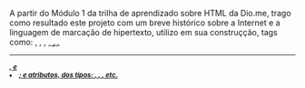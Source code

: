 A partir do Módulo 1 da trilha de aprendizado sobre HTML da Dio.me, trago como resultado este projeto com um breve histórico sobre a Internet e a linguagem de marcação de hipertexto, utilizo em sua construçção, tags como: <abbr>, <i>, <a>, <u>, <strong>, <small>, <hr>, <lo> e <li>; e atributos, dos tipos: <href>, <target>, <id>, etc.